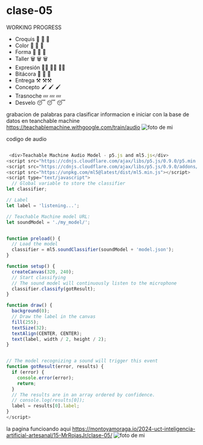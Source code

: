 # clase-05

WORKING PROGRESS

* Croquis 📝  📝 📝 
* Color 🎨 🎨 🎨 
* Forma 💠 💠 💠 
* Taller 🗑️ 🗑️ 🗑️ 
* Expresión 🤸‍♀️  🤸‍♀️ 🤸‍♀️ 
* Bitácora 📔 📔 📔 
* Entrega ⚒️ ⚒️⚒️
* Concepto 🖌️  🖌️ 🖌️ 
* Trasnoche 💤 💤 💤 
* Desvelo 😴 😴 😴

 grabacion de palabras para clasificar informacion e iniciar con la base de datos en teanchable machine https://teachablemachine.withgoogle.com/train/audio
![foto de mi](./capturapantalla_grabacionaudio.png)

codigo de audio

```javascript

 <div>Teachable Machine Audio Model - p5.js and ml5.js</div>
<script src="https://cdnjs.cloudflare.com/ajax/libs/p5.js/0.9.0/p5.min.js"></script>
<script src="https://cdnjs.cloudflare.com/ajax/libs/p5.js/0.9.0/addons/p5.dom.min.js"></script>
<script src="https://unpkg.com/ml5@latest/dist/ml5.min.js"></script>
<script type="text/javascript">
  // Global variable to store the classifier
let classifier;

// Label
let label = 'listening...';

// Teachable Machine model URL:
let soundModel = './my_model/';


function preload() {
  // Load the model
  classifier = ml5.soundClassifier(soundModel + 'model.json');
}

function setup() {
  createCanvas(320, 240);
  // Start classifying
  // The sound model will continuously listen to the microphone
  classifier.classify(gotResult);
}

function draw() {
  background(0);
  // Draw the label in the canvas
  fill(255);
  textSize(32);
  textAlign(CENTER, CENTER);
  text(label, width / 2, height / 2);
}


// The model recognizing a sound will trigger this event
function gotResult(error, results) {
  if (error) {
    console.error(error);
    return;
  }
  // The results are in an array ordered by confidence.
  // console.log(results[0]);
  label = results[0].label;
}
</script>
```

la pagina funcioando aqui https://montoyamoraga.io/2024-uct-inteligencia-artificial-artesanal/15-MrRojasJr/clase-05/
![foto de mi](./capturapantalla_paginaFuncionando.png)
